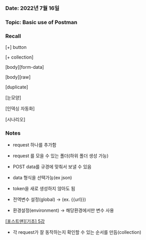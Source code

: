 
### Date: 2022년 7월 16일

### Topic: Basic use of Postman

### Recall

[+] button

[+ collection]

[body][form-data]

[body][raw]

[duplicate]

[눈모양]

[인덱싱 자동화]

[시나리오]

### Notes

- request 하나를 추가함
- request 를 모을 수 있는 폴더(하위 폴더 생성 가능)

- POST data를 규경에 맞춰서 보낼 수 있음
- data 형식을 선택가능(ex json)
- token을 새로 생성하지 않아도 됨

- 전역변수 설정(global) → (ex. {{url}})
- 환경설정(environment) → 해당환경에서만 변수 사용

[[포스트맨][기초] 5강](https://youtu.be/zlS8bmYkEvQ)

- 각 request가 잘 동작하는지 확인할 수 있는 순서를 만듬(collection)
